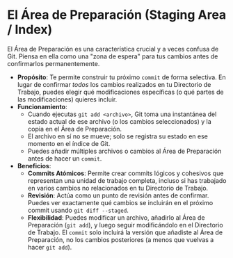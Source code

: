 # El Área de Preparación (Staging Area / Index)

El Área de Preparación es una característica crucial y a veces confusa de Git. Piensa en ella como una "zona de espera" para tus cambios antes de confirmarlos permanentemente.

- **Propósito**: Te permite construir tu próximo `commit` de forma selectiva. En lugar de confirmar *todos* los cambios realizados en tu Directorio de Trabajo, puedes elegir qué modificaciones específicas (o qué partes de las modificaciones) quieres incluir.
- **Funcionamiento**:
    - Cuando ejecutas `git add <archivo>`, Git toma una instantánea del estado actual de ese archivo (o los cambios seleccionados) y la copia en el Área de Preparación.
    - El archivo en sí no se mueve; solo se registra su estado en ese momento en el índice de Git.
    - Puedes añadir múltiples archivos o cambios al Área de Preparación antes de hacer un `commit`.
- **Beneficios**:
    - **Commits Atómicos**: Permite crear commits lógicos y cohesivos que representan una unidad de trabajo completa, incluso si has trabajado en varios cambios no relacionados en tu Directorio de Trabajo.
    - **Revisión**: Actúa como un punto de revisión antes de confirmar. Puedes ver exactamente qué cambios se incluirán en el próximo commit usando `git diff --staged`.
    - **Flexibilidad**: Puedes modificar un archivo, añadirlo al Área de Preparación (`git add`), y luego seguir modificándolo en el Directorio de Trabajo. El `commit` solo incluirá la versión que añadiste al Área de Preparación, no los cambios posteriores (a menos que vuelvas a hacer `git add`).
